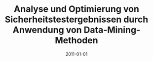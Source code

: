 ---
abstract: ''
authors:
- Herbert Brunner
date: '2011-01-01'
featured: false
links:
- name: Publik
  url: https://publik.tuwien.ac.at/showentry.php?ID=206012&lang=2
publication_types:
- '7'
publishDate: '2011-01-01'
title: Analyse und Optimierung von Sicherheitstestergebnissen durch Anwendung von
  Data-Mining-Methoden
url_pdf: ''
---